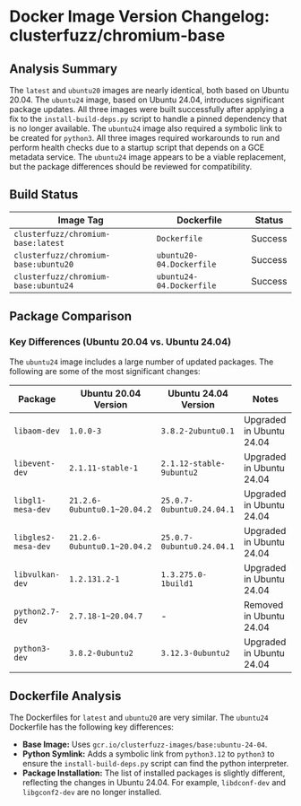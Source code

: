 # Docker Image Version Changelog: clusterfuzz/chromium-base


## Analysis Summary

The `latest` and `ubuntu20` images are nearly identical, both based on Ubuntu 20.04. The `ubuntu24` image, based on Ubuntu 24.04, introduces significant package updates. All three images were built successfully after applying a fix to the `install-build-deps.py` script to handle a pinned dependency that is no longer available. The `ubuntu24` image also required a symbolic link to be created for `python3`. All three images required workarounds to run and perform health checks due to a startup script that depends on a GCE metadata service. The `ubuntu24` image appears to be a viable replacement, but the package differences should be reviewed for compatibility.

## Build Status

| Image Tag                       | Dockerfile               | Status  |
| ------------------------------- | ------------------------ | ------- |
| `clusterfuzz/chromium-base:latest`  | `Dockerfile`             | Success |
| `clusterfuzz/chromium-base:ubuntu20`| `ubuntu20-04.Dockerfile` | Success |
| `clusterfuzz/chromium-base:ubuntu24`| `ubuntu24-04.Dockerfile` | Success |

## Package Comparison

### Key Differences (Ubuntu 20.04 vs. Ubuntu 24.04)

The `ubuntu24` image includes a large number of updated packages. The following are some of the most significant changes:

| Package                 | Ubuntu 20.04 Version | Ubuntu 24.04 Version | Notes                               |
| ----------------------- | -------------------- | -------------------- | ----------------------------------- |
| `libaom-dev`            | `1.0.0-3`            | `3.8.2-2ubuntu0.1`   | Upgraded in Ubuntu 24.04            |
| `libevent-dev`          | `2.1.11-stable-1`    | `2.1.12-stable-9ubuntu2` | Upgraded in Ubuntu 24.04            |
| `libgl1-mesa-dev`       | `21.2.6-0ubuntu0.1~20.04.2` | `25.0.7-0ubuntu0.24.04.1` | Upgraded in Ubuntu 24.04            |
| `libgles2-mesa-dev`     | `21.2.6-0ubuntu0.1~20.04.2` | `25.0.7-0ubuntu0.24.04.1` | Upgraded in Ubuntu 24.04            |
| `libvulkan-dev`         | `1.2.131.2-1`        | `1.3.275.0-1build1`  | Upgraded in Ubuntu 24.04            |
| `python2.7-dev`         | `2.7.18-1~20.04.7`   | -                    | Removed in Ubuntu 24.04             |
| `python3-dev`           | `3.8.2-0ubuntu2`     | `3.12.3-0ubuntu2`    | Upgraded in Ubuntu 24.04            |

## Dockerfile Analysis

The Dockerfiles for `latest` and `ubuntu20` are very similar. The `ubuntu24` Dockerfile has the following key differences:

*   **Base Image:** Uses `gcr.io/clusterfuzz-images/base:ubuntu-24-04`.
*   **Python Symlink:** Adds a symbolic link from `python3.12` to `python3` to ensure the `install-build-deps.py` script can find the python interpreter.
*   **Package Installation:** The list of installed packages is slightly different, reflecting the changes in Ubuntu 24.04. For example, `libdconf-dev` and `libgconf2-dev` are no longer installed.
